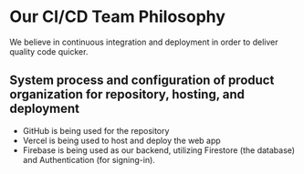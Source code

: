 # Our CI/CD Team Philosophy

We believe in continuous integration and deployment in order to deliver quality code quicker.

## System process and configuration of product organization for repository, hosting, and deployment

- GitHub is being used for the repository
- Vercel is being used to host and deploy the web app
- Firebase is being used as our backend, utilizing Firestore (the database) and Authentication (for signing-in).
